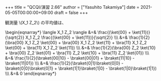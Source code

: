 +++
title = "QCQI/演習 2.66"
author = ["Yasuhito Takamiya"]
date = 2021-05-05T00:00:00+09:00
draft = false
+++

観測量 \\(X\_1 Z\_2\\) の平均値は、

\begin{eqnarray\*}
  \langle X\_1 Z\_2 \rangle &=& \frac{(\ket{00} + \ket{11})}{\sqrt{2}} X\_1 Z\_2 \frac{(\ket{00} + \ket{11})}{\sqrt{2}} \\\\\\
    &=& \frac{1}{2}(\bra{00} X\_1 Z\_2 \ket{00} + \bra{00} X\_1 Z\_2 \ket{11} + \bra{11} X\_1 Z\_2 \ket{00} + \bra{11} X\_1 Z\_2 \ket{11}) \\\\\\
    &=& \frac{1}{2}(\bra{00} Z\_2 \ket{10} + \bra{00} Z\_2 \ket{01} + \bra{11} Z\_2 \ket{10} + \bra{11} Z\_2 \ket{01}) \\\\\\
    &=& \frac{1}{2}(\braket{00|10} - \braket{00|01} + \braket{11|10} - \braket{11|01}) \\\\\\
    &=& \frac{1}{2}(\braket{0|1}\braket{0|0} - \braket{0|0}\braket{0|1} + \braket{1|1}\braket{1|0} - \braket{1|0}\braket{1|1}) \\\\\\
    &=& 0
\end{eqnarray\*}
